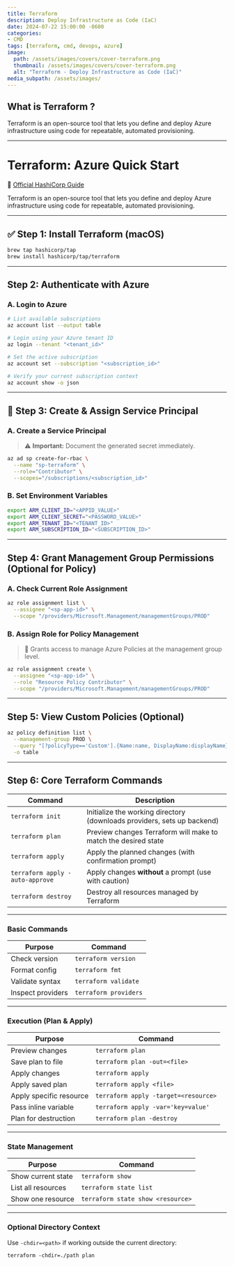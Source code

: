 ```yaml
---
title: Terraform
description: Deploy Infrastructure as Code (IaC)
date: 2024-07-22 15:00:00 -0600
categories:
- CMD
tags: [terraform, cmd, devops, azure]
image:
  path: /assets/images/covers/cover-terraform.png
  thumbnail: /assets/images/covers/cover-terraform.png
  alt: "Terraform - Deploy Infrastructure as Code (IaC)"
media_subpath: /assets/images/
---
```


## What is Terraform ?

Terraform is an open-source tool that lets you define and deploy Azure infrastructure using code for repeatable, automated provisioning.

---

# Terraform: Azure Quick Start

📘 [Official HashiCorp Guide](https://developer.hashicorp.com/terraform/tutorials/azure-get-started/azure-build)

Terraform is an open-source tool that lets you define and deploy Azure infrastructure using code for repeatable, automated provisioning.

---

## ✅ Step 1: Install Terraform (macOS)

```bash
brew tap hashicorp/tap
brew install hashicorp/tap/terraform
```

---

## Step 2: Authenticate with Azure

### A. Login to Azure

```bash
# List available subscriptions
az account list --output table

# Login using your Azure tenant ID
az login --tenant "<tenant_id>"

# Set the active subscription
az account set --subscription "<subscription_id>"

# Verify your current subscription context
az account show -o json
```

---

## 🧾 Step 3: Create & Assign Service Principal

### A. Create a Service Principal

> ⚠️ **Important:** Document the generated secret immediately.

```bash
az ad sp create-for-rbac \
  --name "sp-terraform" \
  --role="Contributor" \
  --scopes="/subscriptions/<subscription_id>"
```

### B. Set Environment Variables

```bash
export ARM_CLIENT_ID="<APPID_VALUE>"
export ARM_CLIENT_SECRET="<PASSWORD_VALUE>"
export ARM_TENANT_ID="<TENANT_ID>"
export ARM_SUBSCRIPTION_ID="<SUBSCRIPTION_ID>"
```

---

## Step 4: Grant Management Group Permissions (Optional for Policy)

### A. Check Current Role Assignment

```bash
az role assignment list \
  --assignee "<sp-app-id>" \
  --scope "/providers/Microsoft.Management/managementGroups/PROD"
```

### B. Assign Role for Policy Management

> 🎯 Grants access to manage Azure Policies at the management group level.

```bash
az role assignment create \
  --assignee "<sp-app-id>" \
  --role "Resource Policy Contributor" \
  --scope "/providers/Microsoft.Management/managementGroups/PROD"
```

---

## Step 5: View Custom Policies (Optional)

```bash
az policy definition list \
  --management-group PROD \
  --query "[?policyType=='Custom'].{Name:name, DisplayName:displayName}" \
  -o table
```

---

## Step 6: Core Terraform Commands

| Command                         | Description                                                             |
| ------------------------------- | ----------------------------------------------------------------------- |
| `terraform init`                | Initialize the working directory (downloads providers, sets up backend) |
| `terraform plan`                | Preview changes Terraform will make to match the desired state          |
| `terraform apply`               | Apply the planned changes (with confirmation prompt)                    |
| `terraform apply -auto-approve` | Apply changes **without** a prompt (use with caution)                   |
| `terraform destroy`             | Destroy all resources managed by Terraform                              |

---

### Basic Commands

| Purpose           | Command               |
| ----------------- | --------------------- |
| Check version     | `terraform version`   |
| Format config     | `terraform fmt`       |
| Validate syntax   | `terraform validate`  |
| Inspect providers | `terraform providers` |

---

### Execution (Plan & Apply)

| Purpose                 | Command                              |
| ----------------------- | ------------------------------------ |
| Preview changes         | `terraform plan`                     |
| Save plan to file       | `terraform plan -out=<file>`         |
| Apply changes           | `terraform apply`                    |
| Apply saved plan        | `terraform apply <file>`             |
| Apply specific resource | `terraform apply -target=<resource>` |
| Pass inline variable    | `terraform apply -var='key=value'`   |
| Plan for destruction    | `terraform plan -destroy`            |

---

### State Management

| Purpose            | Command                           |
| ------------------ | --------------------------------- |
| Show current state | `terraform show`                  |
| List all resources | `terraform state list`            |
| Show one resource  | `terraform state show <resource>` |

---

### Optional Directory Context

Use `-chdir=<path>` if working outside the current directory:

`terraform -chdir=./path plan`
